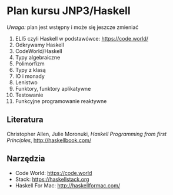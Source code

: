 # Plan kursu JNP3/Haskell

*Uwaga:* plan jest wstępny i może się jeszcze zmieniać

1. ELI5 czyli Haskell w podstawówce: https://code.world/ 
2. Odkrywamy Haskell
3. CodeWorld/Haskell
4. Typy algebraiczne
5. Polimorfizm
6. Typy z klasą
7. IO i monady
8. Lenistwo
9. Funktory, funktory aplikatywne
10. Testowanie
11. Funkcyjne programowanie reaktywne

## Literatura

Christopher Allen, Julie Moronuki, *Haskell Programming from first Principles*, http://haskellbook.com/

## Narzędzia

* Code World: https://code.world
* Stack: https://haskellstack.org
* Haskell For Mac: http://haskellformac.com/
